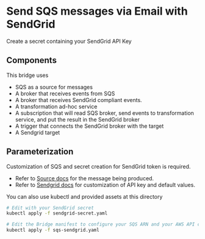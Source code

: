 # Send SQS messages via Email with SendGrid

Create a secret containing your SendGrid API Key

## Components

This bridge uses

- SQS as a source for messages
- A broker that receives events from SQS
- A broker that receives SendGrid compliant events.
- A transformation ad-hoc service
- A subscription that will read SQS broker, send events to transformation service, and put the result in the SendGrid broker
- A trigger that connects the SendGrid broker with the target
- A Sendgrid target

## Parameterization

Customization of SQS and secret creation for SendGrid token is required.

- Refer to [Source docs](../../docs/sources/aws.md) for the message being produced.
- Refer to [Sendgrid docs](../../docs/targets/sendgrid.md) for customization of API key and default values.

You can also use kubectl and provided assets at this directory

```sh
# Edit with your SendGrid secret
kubectl apply -f sendgrid-secret.yaml

# Edit the Bridge manifest to configure your SQS ARN and your AWS API credentials secret
kubectl apply -f sqs-sendgrid.yaml
```
